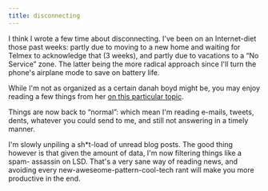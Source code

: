 ```yaml
---
title: disconnecting
---
```


I think I wrote a few time about disconnecting. I've been on an Internet-diet
those past weeks: partly due to moving to a new home and waiting for Telmex to
acknowledge that (3 weeks), and partly due to vacations to a “No Service”
zone. The latter being the more radical approach since I'll turn the phone's
airplane mode to save on battery life.

While I'm not as organized as a certain danah boyd might be, you may enjoy
reading a few things from her [on this particular
topic](http://www.danah.org/EmailSabbatical.html).

Things are now back to “normal”: which mean I'm reading e-mails, tweets,
dents, whatever you could send to me, and still not answering in a timely
manner.

I'm slowly unpiling a sh*t-load of unread blog posts. The good thing however
is that given the amount of data, I'm now filtering things like a spam-
assassin on LSD. That's a very sane way of reading news, and avoiding every
new-aweseome-pattern-cool-tech rant will make you more productive in the end.

